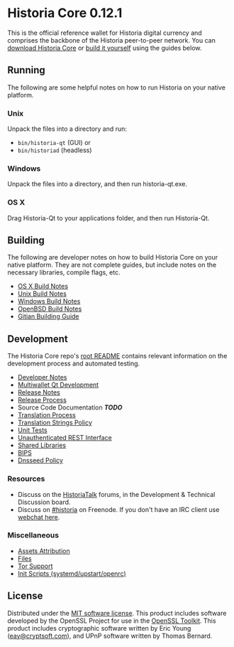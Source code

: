 Historia Core 0.12.1
=====================

This is the official reference wallet for Historia digital currency and comprises the backbone of the Historia peer-to-peer network. You can [download Historia Core](https://www.historia.network/downloads/) or [build it yourself](#building) using the guides below.

Running
---------------------
The following are some helpful notes on how to run Historia on your native platform.

### Unix

Unpack the files into a directory and run:

- `bin/historia-qt` (GUI) or
- `bin/historiad` (headless)

### Windows

Unpack the files into a directory, and then run historia-qt.exe.

### OS X

Drag Historia-Qt to your applications folder, and then run Historia-Qt.

Building
---------------------
The following are developer notes on how to build Historia Core on your native platform. They are not complete guides, but include notes on the necessary libraries, compile flags, etc.

- [OS X Build Notes](build-osx.md)
- [Unix Build Notes](build-unix.md)
- [Windows Build Notes](build-windows.md)
- [OpenBSD Build Notes](build-openbsd.md)
- [Gitian Building Guide](gitian-building.md)

Development
---------------------
The Historia Core repo's [root README](/README.md) contains relevant information on the development process and automated testing.

- [Developer Notes](developer-notes.md)
- [Multiwallet Qt Development](multiwallet-qt.md)
- [Release Notes](release-notes.md)
- [Release Process](release-process.md)
- Source Code Documentation ***TODO***
- [Translation Process](translation_process.md)
- [Translation Strings Policy](translation_strings_policy.md)
- [Unit Tests](unit-tests.md)
- [Unauthenticated REST Interface](REST-interface.md)
- [Shared Libraries](shared-libraries.md)
- [BIPS](bips.md)
- [Dnsseed Policy](dnsseed-policy.md)

### Resources
* Discuss on the [HistoriaTalk](https://historiatalk.org/) forums, in the Development & Technical Discussion board.
* Discuss on [#historia](http://webchat.freenode.net/?channels=historia) on Freenode. If you don't have an IRC client use [webchat here](http://webchat.freenode.net/?channels=historia).

### Miscellaneous
- [Assets Attribution](assets-attribution.md)
- [Files](files.md)
- [Tor Support](tor.md)
- [Init Scripts (systemd/upstart/openrc)](init.md)

License
---------------------
Distributed under the [MIT software license](http://www.opensource.org/licenses/mit-license.php).
This product includes software developed by the OpenSSL Project for use in the [OpenSSL Toolkit](https://www.openssl.org/). This product includes
cryptographic software written by Eric Young ([eay@cryptsoft.com](mailto:eay@cryptsoft.com)), and UPnP software written by Thomas Bernard.
